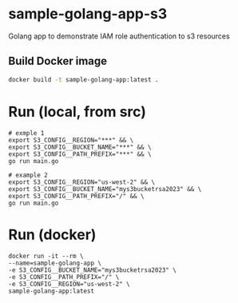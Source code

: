 # sample-golang-app-s3
Golang app to demonstrate IAM role authentication to s3 resources

## Build Docker image

```bash
docker build -t sample-golang-app:latest .
```

# Run (local, from src)
```
# exmple 1
export S3_CONFIG__REGION="***" && \
export S3_CONFIG__BUCKET_NAME="***" && \
export S3_CONFIG__PATH_PREFIX="***" && \
go run main.go

# example 2
export S3_CONFIG__REGION="us-west-2" && \
export S3_CONFIG__BUCKET_NAME="mys3bucketrsa2023" && \
export S3_CONFIG__PATH_PREFIX="/" && \
go run main.go
```

# Run (docker)

```
docker run -it --rm \
--name=sample-golang-app \
-e S3_CONFIG__BUCKET_NAME="mys3bucketrsa2023" \
-e S3_CONFIG__PATH_PREFIX="/" \
-e S3_CONFIG__REGION="us-west-2" \
sample-golang-app:latest
```
